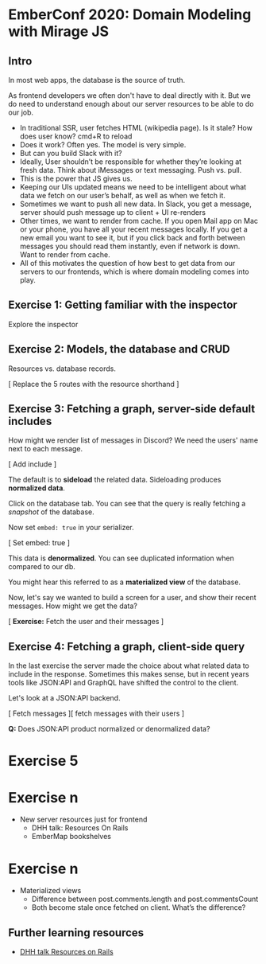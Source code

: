 # EmberConf 2020: Domain Modeling with Mirage JS

## Intro

In most web apps, the database is the source of truth.

As frontend developers we often don't have to deal directly with it. But we do need to understand enough about our server resources to be able to do our job.

- In traditional SSR, user fetches HTML (wikipedia page). Is it stale? How does user know? cmd+R to reload
- Does it work? Often yes. The model is very simple.
- But can you build Slack with it?
- Ideally, User shouldn’t be responsible for whether they’re looking at fresh data. Think about iMessages or text messaging. Push vs. pull.
- This is the power that JS gives us.
- Keeping our UIs updated means we need to be intelligent about what data we fetch on our user’s behalf, as well as when we fetch it.
- Sometimes we want to push all new data. In Slack, you get a message, server should push message up to client + UI re-renders
- Other times, we want to render from cache. If you open Mail app on Mac or your phone, you have all your recent messages locally. If you get a new email you want to see it, but if you click back and forth between messages you should read them instantly, even if network is down. Want to render from cache.
- All of this motivates the question of how best to get data from our servers to our frontends, which is where domain modeling comes into play.

## Exercise 1: Getting familiar with the inspector

Explore the inspector

## Exercise 2: Models, the database and CRUD

Resources vs. database records.

[ Replace the 5 routes with the resource shorthand ]

## Exercise 3: Fetching a graph, server-side default includes

How might we render list of messages in Discord? We need the users' name next to each message.

[ Add include ]

The default is to **sideload** the related data. Sideloading produces **normalized data**.

Click on the database tab. You can see that the query is really fetching a _snapshot_ of the database.

Now set `embed: true` in your serializer.

[ Set embed: true ]

This data is **denormalized**. You can see duplicated information when compared to our db.

You might hear this referred to as a **materialized view** of the database.

Now, let's say we wanted to build a screen for a user, and show their recent messages. How might we get the data?

[ **Exercise:** Fetch the user and their messages ]

## Exercise 4: Fetching a graph, client-side query

In the last exercise the server made the choice about what related data to include in the response. Sometimes this makes sense, but in recent years tools like JSON:API and GraphQL have shifted the control to the client.

Let's look at a JSON:API backend.

[ Fetch messages ][ fetch messages with their users ]

**Q:** Does JSON:API product normalized or denormalized data?

# Exercise 5

# Exercise n

- New server resources just for frontend
  - DHH talk: Resources On Rails
  - EmberMap bookshelves

# Exercise n

- Materialized views
  - Difference between post.comments.length and post.commentsCount
  - Both become stale once fetched on client. What’s the difference?

## Further learning resources

- [DHH talk Resources on Rails]()
